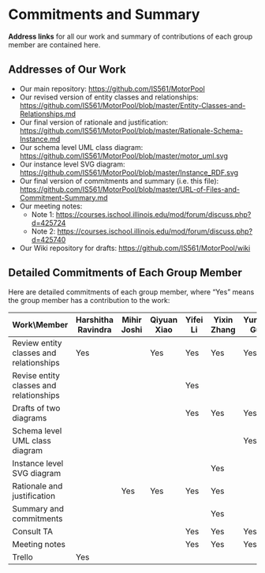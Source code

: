 # Commitments and Summary

__Address links__ for all our work and summary of contributions of each group member are contained here. 

## Addresses of Our Work
- Our main repository: https://github.com/IS561/MotorPool
- Our revised version of entity classes and relationships: https://github.com/IS561/MotorPool/blob/master/Entity-Classes-and-Relationships.md
- Our final version of rationale and justification: https://github.com/IS561/MotorPool/blob/master/Rationale-Schema-Instance.md
- Our schema level UML class diagram: https://github.com/IS561/MotorPool/blob/master/motor_uml.svg
- Our instance level SVG diagram: https://github.com/IS561/MotorPool/blob/master/Instance_RDF.svg 
- Our final version of commitments and summary (i.e. this file): https://github.com/IS561/MotorPool/blob/master/URL-of-Files-and-Commitment-Summary.md
- Our meeting notes: 
	- Note 1: https://courses.ischool.illinois.edu/mod/forum/discuss.php?d=425724
	- Note 2: https://courses.ischool.illinois.edu/mod/forum/discuss.php?d=425740 
- Our Wiki repository for drafts: https://github.com/IS561/MotorPool/wiki

## Detailed Commitments of Each Group Member
Here are detailed commitments of each group member, where “Yes” means the group member has a contribution to the work:

| Work\Member | Harshitha Ravindra | Mihir Joshi | Qiyuan Xiao | Yifei Li | Yixin Zhang | Yunya Gu |
| ----------- | ------------------ | ----------- | ----------- | -------- | ----------- | -------- | 
| Review entity classes and relationships | Yes |   | Yes | Yes | Yes | Yes |
| Revise entity classes and relationships |   |   |   | Yes |   |   |
| Drafts of two diagrams |   |   |   | Yes | Yes | Yes |
| Schema level UML class diagram |   |   |   |   |   | Yes |
| Instance level SVG diagram |   |   |   |   | Yes |   |
| Rationale and justification|   | Yes | Yes | Yes | Yes |   |
| Summary and commitments|    |   |   |   | Yes |   | 
| Consult TA |   |   |   | Yes | Yes | Yes |
| Meeting notes |   |   |   | Yes | Yes | Yes |
| Trello | Yes |   |   |   |   |   |
